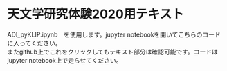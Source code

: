 # 天文学研究体験2020用テキスト  
ADI_pyKLIP.ipynb　を使用します。jupyter notebookを開いてこちらのコードに入ってください。  
またgithub上でこれをクリックしてもテキスト部分は確認可能です。コードはjupyter notebook上で走らせてください。
